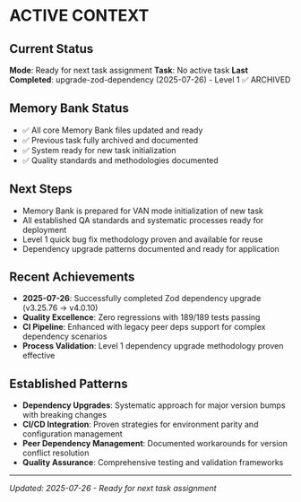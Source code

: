 # ACTIVE CONTEXT

## Current Status

**Mode**: Ready for next task assignment
**Task**: No active task
**Last Completed**: upgrade-zod-dependency (2025-07-26) - Level 1 ✅ ARCHIVED

## Memory Bank Status

- ✅ All core Memory Bank files updated and ready
- ✅ Previous task fully archived and documented
- ✅ System ready for new task initialization
- ✅ Quality standards and methodologies documented

## Next Steps

- Memory Bank is prepared for VAN mode initialization of new task
- All established QA standards and systematic processes ready for deployment
- Level 1 quick bug fix methodology proven and available for reuse
- Dependency upgrade patterns documented and ready for application

## Recent Achievements

- **2025-07-26**: Successfully completed Zod dependency upgrade (v3.25.76 → v4.0.10)
- **Quality Excellence**: Zero regressions with 189/189 tests passing
- **CI Pipeline**: Enhanced with legacy peer deps support for complex dependency scenarios
- **Process Validation**: Level 1 dependency upgrade methodology proven effective

## Established Patterns

- **Dependency Upgrades**: Systematic approach for major version bumps with breaking changes
- **CI/CD Integration**: Proven strategies for environment parity and configuration management
- **Peer Dependency Management**: Documented workarounds for version conflict resolution
- **Quality Assurance**: Comprehensive testing and validation frameworks

---

_Updated: 2025-07-26 - Ready for next task assignment_
